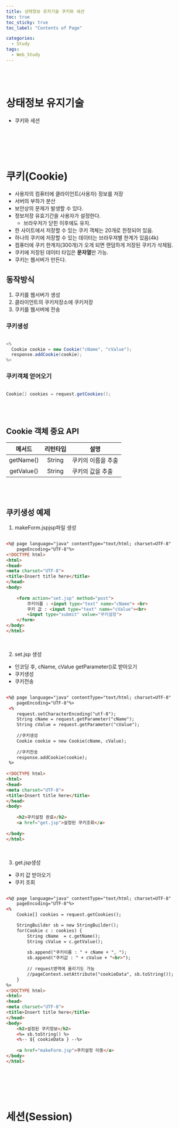 ```yaml
---
title: 상태정보 유지기술 쿠키와 세션
toc: true
toc_sticky: true
toc_label: "Contents of Page"

categories:
  - Study
tags:
  - Web_Study
---
```


<br><br>

# 상태정보 유지기술
* 쿠키와 세션

<br><br><br><br>

# 쿠키(Cookie)
* 사용자의 컴퓨터에 클라이언트(사용자) 정보를 저장
* 서버의 부하가 분산
* 보안상의 문제가 발생할 수 있다.
* 정보저장 유효기간을 사용자가 설정한다.
  - 브라우저가 닫힌 이후에도 유지.
* 한 사이트에서 저장할 수 있는 쿠키 객체는 20개로 한정되어 있음.
* 하나의 쿠키에 저장할 수 있는 데이터는 브라우져별 한계가 있음(4k)
* 컴퓨터에 쿠키 한계치(300개)가 오게 되면 랜덤하게 저장된 쿠키가 삭제됨.
* 쿠키에 저장된 데이터 타입은 **문자열**만 가능.
* 쿠키는 웹서버가 만든다.

## 동작방식
  1. 쿠키를 웹서버가 생성 
  2. 클라이언트의 쿠키저장소에 쿠키저장
  3. 쿠키를 웹서버에 전송

### 쿠키생성

```java

<% 
  Cookie cookie = new Cookie("cName", "cValue");
  response.addCookie(cookie);
%>

```

### 쿠키객체 얻어오기

```java

Cookie[] cookies = request.getCookies();

```

<br><br>

## Cookie 객체 중요 API

| 메서드 | 리턴타입 | 설명 |
|:---:|:---:|---|
| getName() | String | 쿠키의 이름을 추출 |
| getValue() | String | 쿠키의 값을 추출 |

<br><br>

## 쿠키생성 예제

1. makeForm.jspjsp파일 생성

~~~html

<%@ page language="java" contentType="text/html; charset=UTF-8"
    pageEncoding="UTF-8"%>
<!DOCTYPE html>
<html>
<head>
<meta charset="UTF-8">
<title>Insert title here</title>
</head>
<body>
	
	<form action="set.jsp" method="post">
		쿠키이름 : <input type="text" name="cName"> <br>
		쿠키 값 : <input type="text" name="cValue"><br>
		<input type="submit" value="쿠키설정">	
	</form>
</body>
</html>

~~~

<br>

2. set.jsp 생성
  - 인코딩 후, cName, cValue getParameter()로 받아오기
  - 쿠키생성
  - 쿠키전송

~~~html

<%@ page language="java" contentType="text/html; charset=UTF-8"
    pageEncoding="UTF-8"%>   
 <%
 	request.setCharacterEncoding("utf-8");
 	String cName = request.getParameter("cName");
 	String cValue = request.getParameter("cValue");
 	
 	//쿠키생성
 	Cookie cookie = new Cookie(cName, cValue);
 	
 	//쿠키전송
 	response.addCookie(cookie);
 %>
 
<!DOCTYPE html>
<html>
<head>
<meta charset="UTF-8">
<title>Insert title here</title>
</head>
<body>
	
	<h2>쿠키설정 완료</h2>
	<a href="get.jsp">설정된 쿠키조회</a>
	
</body>
</html>

~~~

<br>

3. get.jsp생성
  - 쿠키 값 받아오기
  - 쿠키 조회

~~~html

<%@ page language="java" contentType="text/html; charset=UTF-8"
    pageEncoding="UTF-8"%>
<%
	Cookie[] cookies = request.getCookies();

	StringBuilder sb = new StringBuilder();
	for(Cookie c : cookies) {
		String cName  = c.getName();
		String cValue = c.getValue();
		
		sb.append("쿠키이름 : " + cName + ", ");
		sb.append("쿠키값 : " + cValue + "<br>");
		
		// request영역에 올리기도 가능
		//pageContext.setAttribute("cookieData", sb.toString());
	}
%>    
<!DOCTYPE html>
<html>
<head>
<meta charset="UTF-8">
<title>Insert title here</title>
</head>
<body>
	<h2>설정된 쿠키정보</h2>
	<%= sb.toString() %>
	<%-- ${ cookieData } --%>
	
	<a href="makeForm.jsp">쿠키설정 이동</a>
</body>
</html>

~~~

<br><br><br><br>

# 세션(Session)
